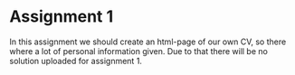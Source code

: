 # Assignment 1

In this assignment we should create an html-page of our own CV, so there where a lot of personal information given.
Due to that there will be no solution uploaded for assignment 1. 
